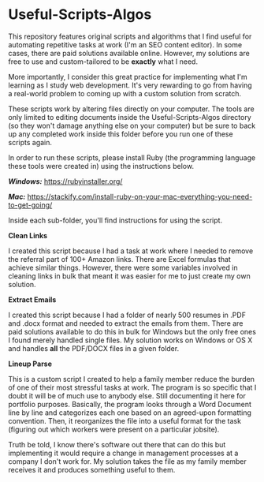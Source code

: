 # Useful-Scripts-Algos

This repository features original scripts and algorithms that I find useful for automating repetitive tasks at work (I'm an SEO content editor). In some cases, there are paid solutions available online. However, my solutions are free to use and custom-tailored to be **exactly** what I need. 

More importantly, I consider this great practice for implementing what I'm learning as I study web development. It's very rewarding to go from having a real-world problem to coming up with a custom solution from scratch.

These scripts work by altering files directly on your computer. The tools are only limited to editing documents inside the Useful-Scripts-Algos directory (so they won't damage anything else on your computer) but be sure to back up any completed work inside this folder before you run one of these scripts again.

In order to run these scripts, please install Ruby (the programming language these tools were created in) using the instructions below.

***Windows:*** https://rubyinstaller.org/

***Mac:*** https://stackify.com/install-ruby-on-your-mac-everything-you-need-to-get-going/

Inside each sub-folder, you'll find instructions for using the script.

**Clean Links**

I created this script because I had a task at work where I needed to remove the referral part of 100+ Amazon links. There are Excel formulas that achieve similar things. However, there were some variables involved in cleaning links in bulk that meant it was easier for me to just create my own solution.

**Extract Emails**

I created this script because I had a folder of nearly 500 resumes in .PDF and .docx format and needed to extract the emails from them. There are paid solutions available to do this in bulk for Windows but the only free ones I found merely handled single files. My solution works on Windows or OS X and handles **all** the PDF/DOCX files in a given folder.

**Lineup Parse**

This is a custom script I created to help a family member reduce the burden of one of their most stressful tasks at work. The program is so specific that I doubt it will be of much use to anybody else. Still documenting it here for portfolio purposes. Basically, the program looks through a Word Document line by line and categorizes each one based on an agreed-upon formatting convention. Then, it reorganizes the file into a useful format for the task (figuring out which workers were present on a particular jobsite).

Truth be told, I know there's software out there that can do this but implementing it would require a change in management processes at a company I don't work for. My solution takes the file as my family member receives it and produces something useful to them.
